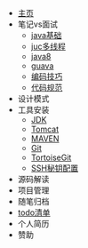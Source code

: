 * [主页](helloword)
* 笔记vs面试
  * [java基础](java/01java基础 "java入门")
  * [juc多线程](java/02juc多线程 "并发编程")
  * [java8](java/03java8 "jdk1.8特性")
  * [guava](java/04guava "guava编程")
  * [编码技巧](java/05编码技巧 "编码技巧")
  * [代码规范](java/06代码规范 "代码规范")
* 设计模式
* 工具安装
  * [JDK](java/07jdk安装 "jdk安装")
  * [Tomcat](java/08tomcat安装 "tomcat安装")
  * [MAVEN](java/09MAVEN安装 "MAVEN安装")
  * [Git](java/10Git安装 "Git安装")
  * [TortoiseGit](java/11TortoiseGit安装 "TortoiseGit安装")
  * [SSH秘钥配置](java/12SSH秘钥配置 "SSH秘钥配置")
* 源码解读
* 项目管理
* 随笔归档
* [todo清单](java/todo清单 "待办清单")
* 个人简历
* 赞助
  